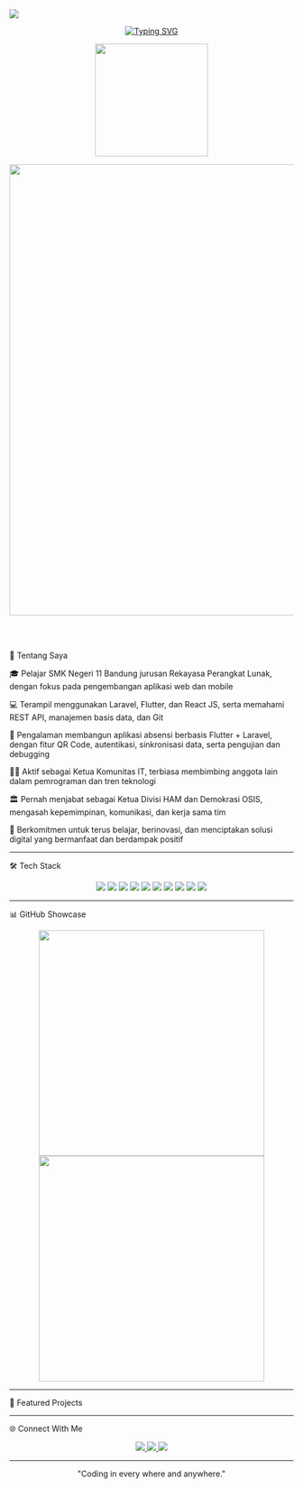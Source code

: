 <!-- Banner dengan efek wave -->
<img src="https://capsule-render.vercel.app/api?type=waving&color=00C4FF&height=200&section=header&text=Welcome+to+Andra's+Profile!&fontSize=35&fontColor=ffffff&fontAlignY=40"/>

<!-- Typing Effect -->
<p align="center">
  <a href="https://github.com/andaa92">
    <img src="https://readme-typing-svg.demolab.com?font=Fira+Code&weight=500&size=28&pause=1000&color=00C4FF&center=true&vCenter=true&width=600&lines=Hi%2C+I'm+Andra;IT+Student+from+Bandung;Aspiring+Software+Developer;Flutter+%26+Laravel+Enthusiast;Lifelong+Learner+%F0%9F%8C%9F" alt="Typing SVG" />
  </a>
</p>

<!-- Icon/GIF tambahan -->
<p align="center">
  <img src="https://media.giphy.com/media/coxQHKASG60HrHtvkt/giphy.gif" width="200"/>
</p>

<!-- Divider elegan -->
<p align="center">
  <img src="https://raw.githubusercontent.com/andaa92/andaa92/main/assets/divider.gif" width="800"/>
</p>

<br><br>


🌟 Tentang Saya

🎓 Pelajar SMK Negeri 11 Bandung jurusan Rekayasa Perangkat Lunak, dengan fokus pada pengembangan aplikasi web dan mobile

💻 Terampil menggunakan Laravel, Flutter, dan React JS, serta memahami REST API, manajemen basis data, dan Git

📱 Pengalaman membangun aplikasi absensi berbasis Flutter + Laravel, dengan fitur QR Code, autentikasi, sinkronisasi data, serta pengujian dan debugging

👨‍💻 Aktif sebagai Ketua Komunitas IT, terbiasa membimbing anggota lain dalam pemrograman dan tren teknologi

🏛️ Pernah menjabat sebagai Ketua Divisi HAM dan Demokrasi OSIS, mengasah kepemimpinan, komunikasi, dan kerja sama tim

🚀 Berkomitmen untuk terus belajar, berinovasi, dan menciptakan solusi digital yang bermanfaat dan berdampak positif

---


🛠️ Tech Stack  
<p align="center">
  <img src="https://img.shields.io/badge/PHP-777BB4?style=for-the-badge&logo=php&logoColor=white"/>
  <img src="https://img.shields.io/badge/Laravel-FF2D20?style=for-the-badge&logo=laravel&logoColor=white"/>
  <img src="https://img.shields.io/badge/Flutter-02569B?style=for-the-badge&logo=flutter&logoColor=white"/>
  <img src="https://img.shields.io/badge/Dart-0175C2?style=for-the-badge&logo=dart&logoColor=white"/>
  <img src="https://img.shields.io/badge/JavaScript-F7DF1E?style=for-the-badge&logo=javascript&logoColor=black"/>
  <img src="https://img.shields.io/badge/Python-3776AB?style=for-the-badge&logo=python&logoColor=white"/>
  <img src="https://img.shields.io/badge/Kotlin-7F52FF?style=for-the-badge&logo=kotlin&logoColor=white"/>
  <img src="https://img.shields.io/badge/MySQL-4479A1?style=for-the-badge&logo=mysql&logoColor=white"/>
  <img src="https://img.shields.io/badge/PostgreSQL-4169E1?style=for-the-badge&logo=postgresql&logoColor=white"/>
  <img src="https://img.shields.io/badge/Git-F05032?style=for-the-badge&logo=git&logoColor=white"/>
</p>


---

📊 GitHub Showcase   
<p align="center">
  <img src="https://github.com/andaa92/andaa92/blob/main/assets/github-stats.png" width="400"/>
  <img src="https://github.com/andaa92/andaa92/blob/main/assets/top-langs.png" width="400"/>
</p>


---


🚀 Featured Projects  


---

🌐 Connect With Me  
<p align="center">
  <a href="https://linkedin.com/in/muhammad-andra-331050323">
    <img src="https://img.shields.io/badge/LinkedIn-blue?style=for-the-badge&logo=linkedin&logoColor=white"/>
  </a>
  <a href="https://github.com/andaa92">
    <img src="https://img.shields.io/badge/GitHub-black?style=for-the-badge&logo=github&logoColor=white"/>
  </a>
  <a href="https://your-portfolio.com">
    <img src="https://img.shields.io/badge/Portfolio-242424?style=for-the-badge&logo=firefox&logoColor=white"/>
  </a>
</p>

---

<p align="center">
   "Coding in every where and anywhere." 
</p>
